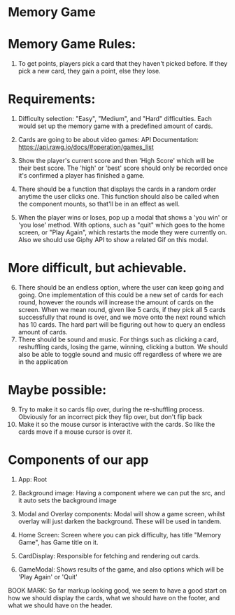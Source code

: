 # Memory Game

# Memory Game Rules:

1. To get points, players pick a card that they haven't picked before. If they pick a new card, they gain
   a point, else they lose.

# Requirements:

1. Difficulty selection: "Easy", "Medium", and "Hard" difficulties. Each would
   set up the memory game with a predefined amount of cards.

2. Cards are going to be about video games:
   API Documentation: https://api.rawg.io/docs/#operation/games_list

3. Show the player's current score and then 'High Score' which will be their best score. The 'high' or
   'best' score should only be recorded once it's confirmed a player has finished a game.
4. There should be a function that displays the cards in a random order anytime the user clicks one. This function
   should also be called when the component mounts, so that'll be in an effect as well.
5. When the player wins or loses, pop up a modal that shows a 'you win' or 'you lose' method. With options, such as
   "quit" which goes to the home screen, or "Play Again", which restarts the mode they were currently on. Also we should
   use Giphy API to show a related Gif on this modal.

# More difficult, but achievable.

6. There should be an endless option, where the user can keep going and going. One implementation of this
   could be a new set of cards for each round, however the rounds will increase the amount of cards on the screen.
   When we mean round, given like 5 cards, if they pick all 5 cards successfully that round is over, and we move onto the
   next round which has 10 cards. The hard part will be figuring out how to query an endless amount of cards.
7. There should be sound and music. For things such as clicking a card, reshuffling cards, losing the game, winning, clicking a button.
   We should also be able to toggle sound and music off regardless of where we are in the application

# Maybe possible:

9. Try to make it so cards flip over, during the re-shuffling process. Obviously for an incorrect pick they flip over, but don't flip back
10. Make it so the mouse cursor is interactive with the cards. So like the cards move if a mouse cursor is over it.

# Components of our app

1. App: Root
2. Background image: Having a component where we can put the src, and it auto sets the background image
3. Modal and Overlay components: Modal will show a game screen, whilst overlay will just darken the background. These
   will be used in tandem.
4. Home Screen: Screen where you can pick difficulty, has title "Memory Game", has Game title on it.

5. CardDisplay: Responsible for fetching and rendering out cards.
6. GameModal: Shows results of the game, and also options which will be 'Play Again' or 'Quit'

BOOK MARK: So far markup looking good, we seem to have a good start on how we
should display the cards, what we should have on the footer, and what
we should have on the header.

<!-- I don't think isWin is going to be a state, we don't need it
   across renders, so I think it can just be something that's passed in
   the issue would probably be passing some value to the modal
   passively, but also through event listeners -->
